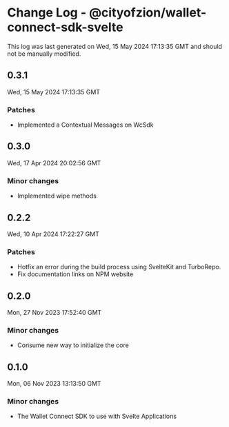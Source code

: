 # Change Log - @cityofzion/wallet-connect-sdk-svelte

This log was last generated on Wed, 15 May 2024 17:13:35 GMT and should not be manually modified.

## 0.3.1
Wed, 15 May 2024 17:13:35 GMT

### Patches

- Implemented a Contextual Messages on WcSdk

## 0.3.0
Wed, 17 Apr 2024 20:02:56 GMT

### Minor changes

- Implemented wipe methods

## 0.2.2
Wed, 10 Apr 2024 17:22:27 GMT

### Patches

- Hotfix an error during the build process using SvelteKit and TurboRepo.
- Fix documentation links on NPM website

## 0.2.0
Mon, 27 Nov 2023 17:52:40 GMT

### Minor changes

- Consume new way to initialize the core

## 0.1.0
Mon, 06 Nov 2023 13:13:50 GMT

### Minor changes

- The Wallet Connect SDK to use with Svelte Applications

